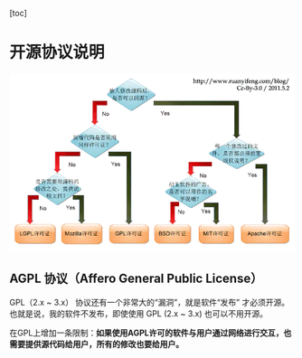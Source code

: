[toc]

# 开源协议说明

![licenses](pics/licenses.png)

## AGPL 协议（Affero General Public License）

GPL（2.x ~ 3.x） 协议还有一个非常大的“漏洞”，就是软件“发布” 才必须开源。也就是说，我的软件不发布，即使使用 GPL (2.x ~ 3.x) 也可以不用开源。

在GPL上增加一条限制：**如果使用AGPL许可的软件与用户通过网络进行交互，也需要提供源代码给用户，所有的修改也要给用户。**
